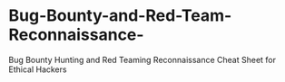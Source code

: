 # Bug-Bounty-and-Red-Team-Reconnaissance-
Bug Bounty Hunting and Red Teaming Reconnaissance Cheat Sheet for Ethical Hackers
